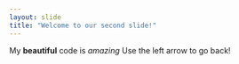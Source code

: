 ```yaml
---
layout: slide
title: "Welcome to our second slide!"
---
```

My **beautiful** code is _amazing_
Use the left arrow to go back!
